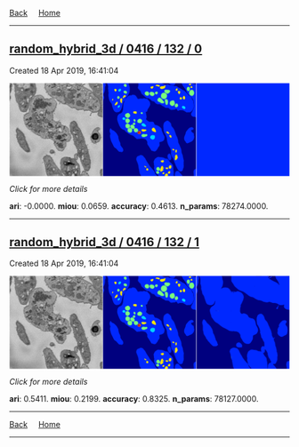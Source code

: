 
[Back](..)&nbsp;&nbsp;&nbsp;&nbsp;&nbsp;[Home](https://leapmanlab.github.io/snapshots)

---

<div class="summary"><a href="0"><h2>random_hybrid_3d / 0416 / 132 / 0</h2></a><p>Created 18 Apr 2019, 16:41:04
</p><a href="0"><img src="0/media/summary.png" align="center"></a><p>
<i>Click for more details</i>
</p></div>

**ari**: -0.0000. **miou**: 0.0659. **accuracy**: 0.4613. **n_params**: 78274.0000. 

---

<div class="summary"><a href="1"><h2>random_hybrid_3d / 0416 / 132 / 1</h2></a><p>Created 18 Apr 2019, 16:41:04
</p><a href="1"><img src="1/media/summary.png" align="center"></a><p>
<i>Click for more details</i>
</p></div>

**ari**: 0.5411. **miou**: 0.2199. **accuracy**: 0.8325. **n_params**: 78127.0000. 

---

[Back](..)&nbsp;&nbsp;&nbsp;&nbsp;&nbsp;[Home](https://leapmanlab.github.io/snapshots)

---
